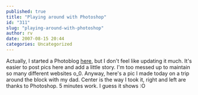 ```yaml
---
published: true
title: "Playing around with Photoshop"
id: "311"
slug: "playing-around-with-photoshop"
author: rv
date: 2007-08-15 20:44
categories: Uncategorized
---
```

Actually, I started a Photoblog <a href="http://www.rv.shutterchance.com/">here</a>, but I don't feel like updating it much. It's easier to post pics here and add a little story. I'm too messed up to maintain so many different websites o_0. Anyway, here's a pic I made today on a trip around the block with my dad. Center is the way I took it, right and left are thanks to Photoshop. 5 minutes work. I guess it shows :O<br /><br /><a href="http://bp3.blogger.com/_RIq3e2nKDHo/RsNulXR53MI/AAAAAAAABbo/IEGOWTqtoPI/s1600-h/ThreeTrains.jpg"><img style="display:block;text-align:center;cursor:pointer;margin:0 auto 10px;" src="http://bp3.blogger.com/_RIq3e2nKDHo/RsNulXR53MI/AAAAAAAABbo/IEGOWTqtoPI/s400/ThreeTrains.jpg" alt="" border="0" /></a><br /><br /><a href="http://bp0.blogger.com/_RIq3e2nKDHo/RsNmTnR53LI/AAAAAAAABbg/feZGy0Uq4kI/s1600-h/TwoTrains.jpg"><br /></a>